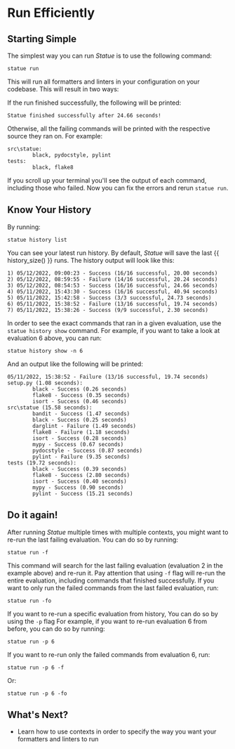 # Run Efficiently

## Starting Simple
The simplest way you can run *Statue* is to use the following command:

    statue run

This will run all formatters and linters in your configuration on your codebase. This will result in two ways:

If the run finished successfully, the following will be printed:

    Statue finished successfully after 24.66 seconds!

Otherwise, all the failing commands will be printed with the respective source they ran on. For example:

    src\statue:
            black, pydocstyle, pylint
    tests:
            black, flake8


If you scroll up your terminal you'll see the output of each command, including those who failed.
Now you can fix the errors and rerun `statue run`.

## Know Your History

By running:

    statue history list

You can see your latest run history. By default, *Statue* will save the last {{ history_size() }} runs.
The history output will look like this:

    1) 05/12/2022, 09:00:23 - Success (16/16 successful, 20.00 seconds)
    2) 05/12/2022, 08:59:55 - Failure (14/16 successful, 20.24 seconds)
    3) 05/12/2022, 08:54:53 - Success (16/16 successful, 24.66 seconds)
    4) 05/11/2022, 15:43:30 - Success (16/16 successful, 40.94 seconds)
    5) 05/11/2022, 15:42:58 - Success (3/3 successful, 24.73 seconds)
    6) 05/11/2022, 15:38:52 - Failure (13/16 successful, 19.74 seconds)
    7) 05/11/2022, 15:38:26 - Success (9/9 successful, 2.30 seconds)

In order to see the exact commands that ran in a given evaluation, use the `statue history show` command.
For example, if you want to take a look at evaluation 6 above, you can run:

    statue history show -n 6

And an output like the following will be printed:

    05/11/2022, 15:38:52 - Failure (13/16 successful, 19.74 seconds)
    setup.py (1.08 seconds):
            black - Success (0.26 seconds)
            flake8 - Success (0.35 seconds)
            isort - Success (0.46 seconds)
    src\statue (15.58 seconds):
            bandit - Success (1.47 seconds)
            black - Success (0.25 seconds)
            darglint - Failure (1.49 seconds)
            flake8 - Failure (1.18 seconds)
            isort - Success (0.28 seconds)
            mypy - Success (0.67 seconds)
            pydocstyle - Success (0.87 seconds)
            pylint - Failure (9.35 seconds)
    tests (19.72 seconds):
            black - Success (0.39 seconds)
            flake8 - Success (2.80 seconds)
            isort - Success (0.40 seconds)
            mypy - Success (0.90 seconds)
            pylint - Success (15.21 seconds)

## Do it again!

After running *Statue* multiple times with multiple contexts, you might want to re-run the last failing evaluation.
You can do so by running:

    statue run -f

This command will search for the last failing evaluation (evaluation 2 in the example above) and re-run it. Pay
attention that using `-f` flag will re-run the entire evaluation, including commands that finished successfully.
If you want to only run the failed commands from the last failed evaluation, run:

    statue run -fo

If you want to re-run a specific evaluation from history, You can do so by using the `-p` flag
For example, if you want to re-run evaluation 6 from before, you can do so by running:

    statue run -p 6

If you want to re-run only the failed commands from evaluation 6, run:

    statue run -p 6 -f

Or:

    statue run -p 6 -fo


## What's Next?
- Learn how to use contexts in order to specify the way you want your formatters and linters to run